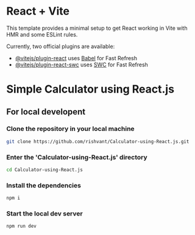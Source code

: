 # React + Vite

This template provides a minimal setup to get React working in Vite with HMR and some ESLint rules.

Currently, two official plugins are available:

- [@vitejs/plugin-react](https://github.com/vitejs/vite-plugin-react/blob/main/packages/plugin-react/README.md) uses [Babel](https://babeljs.io/) for Fast Refresh
- [@vitejs/plugin-react-swc](https://github.com/vitejs/vite-plugin-react-swc) uses [SWC](https://swc.rs/) for Fast Refresh

# Simple Calculator using React.js

## For local developent

### Clone the repository in your local machine

```sh
git clone https://github.com/rishvant/Calculator-using-React.js.git
```

### Enter the 'Calculator-using-React.js' directory

```sh
cd Calculator-using-React.js
```

### Install the dependencies

```sh
npm i
```

### Start the local dev server

```sh
npm run dev
```
